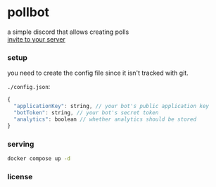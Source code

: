 # pollbot

a simple discord that allows creating polls  
[invite to your server](https://discord.com/api/oauth2/authorize?client_id=858402957966835762&permissions=2048&scope=bot%20applications.commands)

<!-- TODO: preview gif -->

### setup

you need to create the config file since it isn't tracked with git.

`./config.json`:

```js
{
  "applicationKey": string, // your bot's public application key
  "botToken": string, // your bot's secret token
  "analytics": boolean // whether analytics should be stored
}
```

### serving

```bash
docker compose up -d
```

### license

<!-- TODO: add license -->
